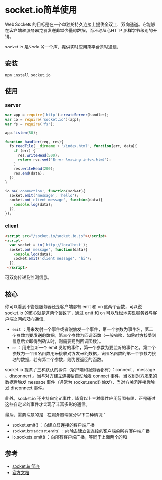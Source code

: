 # socket.io简单使用

Web Sockets 的目标是在一个单独的持久连接上提供全双工、双向通道。它能够在客户端和服务器之前发送非常少量的数据，而不必担心HTTP 那样字节级别的开销。

socket.io 是Node 的一个库，提供实时应用跨平台实时通信。

## 安装

```
npm install socket.io
```

## 使用

### server

```javascript
var app = require('http').createServer(handler);
var io = require('socket.io')(app);
var fs = require('fs');

app.listen(80);

function handler(req, res){
  fs.readFile(__dirname + '/index.html', function(err, data){
    if (err) {
      res.writeHead(500);
      return res.end('Error loading index.html');
    }
    res.writeHead(200);
    res.end(data);
  });
}

io.on('connection', function(socket){
  socket.emit('message', 'hello');
  socket.on('client message', function(data){
    console.log(data);
  });
});
```

### client

```html
<script src="/socket.io/socket.io.js"></script>
<script>
  var socket = io('http://localhost');
  socket.on('message', function(data){
    console.log(data);
    socket.emit('client message', 'hi');
  });
 </script>
```

可双向传递及监测信息。

## 核心

你可以看到不管是服务器还是客户端都有 emit 和 on 这两个函数，可以说 socket.io 的核心就是这两个函数了，通过 emit 和 on 可以轻松地实现服务器与客户端之间的双向通信。

- `emit` ：用来发射一个事件或者说触发一个事件，第一个参数为事件名，第二个参数为要发送的数据，第三个参数为回调函数（一般省略，如需对方接受到信息后立即得到确认时，则需要用到回调函数）。
- `on` ：用来监听一个 emit 发射的事件，第一个参数为要监听的事件名，第二个参数为一个匿名函数用来接收对方发来的数据，该匿名函数的第一个参数为接收的数据，若有第二个参数，则为要返回的函数。

socket.io 提供了三种默认的事件（客户端和服务器都有）：connect 、message 、disconnect 。当与对方建立连接后自动触发 connect 事件，当收到对方发来的数据后触发 message 事件（通常为 socket.send() 触发），当对方关闭连接后触发 disconnect 事件。

此外，socket.io 还支持自定义事件，毕竟以上三种事件应用范围有限，正是通过这些自定义的事件才实现了丰富多彩的通信。

最后，需要注意的是，在服务器端区分以下三种情况：

- socket.emit() ：向建立该连接的客户端广播
- socket.broadcast.emit() ：向除去建立该连接的客户端的所有客户端广播
- io.sockets.emit() ：向所有客户端广播，等同于上面两个的和

## 参考

- [socket.io 简介](https://github.com/nswbmw/N-chat/wiki/%E7%AC%AC%E4%B8%80%E7%AB%A0-socket.io-%E7%AE%80%E4%BB%8B%E5%8F%8A%E4%BD%BF%E7%94%A8)
- [官方文档](https://socket.io/docs/)